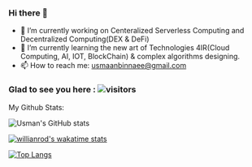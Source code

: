 ### Hi there 👋

- 🔭 I’m currently working on Centeralized Serverless Computing and Decentralized Computing(DEX & DeFi)
- 🌱 I’m currently learning the new art of Technologies 4IR(Cloud Computing, AI, IOT, BlockChain) & complex algorithms designing.
- 📫 How to reach me: usmaanbinnaee@gmail.com

### Glad to see you here : ![visitors](https://visitor-badge.glitch.me/badge?page_id=${your.usmanbinnaeem}.${your.repo.id})

My Github Stats:

![Usman's GitHub stats](https://github-readme-stats.vercel.app/api?username=usmanbinnaeem&show_icons=true&theme=dark)

[![willianrod's wakatime stats](https://github-readme-stats.vercel.app/api/wakatime?usmanbinnaeem=willianrod)](https://github.com/usmanbinnaeem/github-readme-stats)

[![Top Langs](https://github-readme-stats.vercel.app/api/top-langs/?username=usmanbinnaeem&layout=compact)](https://github.com/usmanbinnaeem/github-readme-stats)

